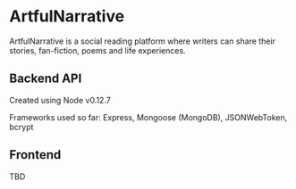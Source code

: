 # ArtfulNarrative

ArtfulNarrative is a social reading platform where writers can share their stories, fan-fiction, poems and life experiences. 

## Backend API

Created using Node v0.12.7

Frameworks used so far: Express, Mongoose (MongoDB), JSONWebToken, bcrypt

## Frontend

TBD

